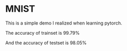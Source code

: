 # MNIST

This is a simple demo I realized when learning pytorch.  

The accuracy of trainset is 99.79%  

And the accuracy of testset is 98.05%  

